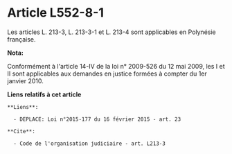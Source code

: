 # Article L552-8-1

Les articles L. 213-3, L. 213-3-1 et L. 213-4 sont applicables en Polynésie française.

**Nota:**

Conformément à l'article 14-IV de la loi n° 2009-526 du 12 mai 2009, les I et II sont applicables aux demandes en justice
formées à compter du 1er janvier 2010.

**Liens relatifs à cet article**

	**Liens**:

	  - DEPLACE: Loi n°2015-177 du 16 février 2015 - art. 23

	**Cite**:

	  - Code de l'organisation judiciaire - art. L213-3
